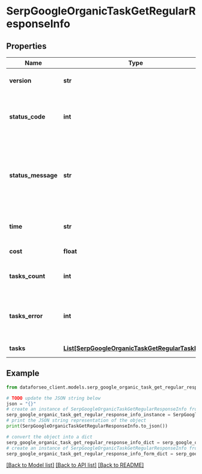 # SerpGoogleOrganicTaskGetRegularResponseInfo


## Properties

Name | Type | Description | Notes
------------ | ------------- | ------------- | -------------
**version** | **str** | the current version of the API | [optional] 
**status_code** | **int** | general status code you can find the full list of the response codes here | [optional] 
**status_message** | **str** | general informational message you can find the full list of general informational messages here | [optional] 
**time** | **str** | total execution time, seconds | [optional] 
**cost** | **float** | total tasks cost, USD | [optional] 
**tasks_count** | **int** | the number of tasks in the tasks array | [optional] 
**tasks_error** | **int** | the number of tasks in the tasks array returned with an error | [optional] 
**tasks** | [**List[SerpGoogleOrganicTaskGetRegularTaskInfo]**](SerpGoogleOrganicTaskGetRegularTaskInfo.md) | array of tasks | [optional] 

## Example

```python
from dataforseo_client.models.serp_google_organic_task_get_regular_response_info import SerpGoogleOrganicTaskGetRegularResponseInfo

# TODO update the JSON string below
json = "{}"
# create an instance of SerpGoogleOrganicTaskGetRegularResponseInfo from a JSON string
serp_google_organic_task_get_regular_response_info_instance = SerpGoogleOrganicTaskGetRegularResponseInfo.from_json(json)
# print the JSON string representation of the object
print(SerpGoogleOrganicTaskGetRegularResponseInfo.to_json())

# convert the object into a dict
serp_google_organic_task_get_regular_response_info_dict = serp_google_organic_task_get_regular_response_info_instance.to_dict()
# create an instance of SerpGoogleOrganicTaskGetRegularResponseInfo from a dict
serp_google_organic_task_get_regular_response_info_form_dict = serp_google_organic_task_get_regular_response_info.from_dict(serp_google_organic_task_get_regular_response_info_dict)
```
[[Back to Model list]](../README.md#documentation-for-models) [[Back to API list]](../README.md#documentation-for-api-endpoints) [[Back to README]](../README.md)


